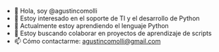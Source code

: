 - 👋 Hola, soy @agustincomolli
- 👀 Estoy interesado en el soporte de TI y el desarrollo de Python
- 🌱 Actualmente estoy aprendiendo el lenguaje Python
- 💞️ Estoy buscando colaborar en proyectos de aprendizaje de scripts
- 📫 Cómo contactarme: agustincomolli@gmail.com
